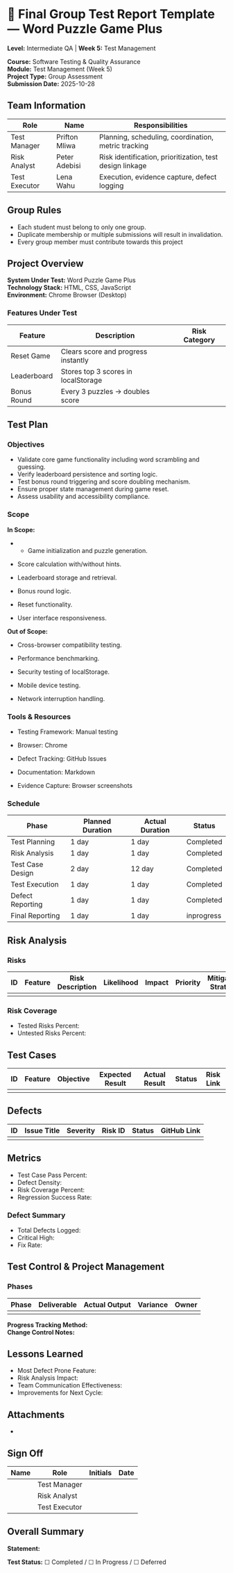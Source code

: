 # 🧪 Final Group Test Report Template — Word Puzzle Game Plus

**Level:** Intermediate QA | **Week 5:** Test Management

**Course:** Software Testing & Quality Assurance  
**Module:** Test Management (Week 5)  
**Project Type:** Group Assessment  
**Submission Date:** 2025-10-28

## Team Information

| Role | Name | Responsibilities |
|------|------|------------------|
| Test Manager | Prifton Mliwa | Planning, scheduling, coordination, metric tracking |
| Risk Analyst |Peter Adebisi | Risk identification, prioritization, test design linkage |
| Test Executor | Lena Wahu | Execution, evidence capture, defect logging |

## Group Rules

- Each student must belong to only one group.
- Duplicate membership or multiple submissions will result in invalidation.
- Every group member must contribute towards this project

## Project Overview

**System Under Test:** Word Puzzle Game Plus  
**Technology Stack:** HTML, CSS, JavaScript  
**Environment:** Chrome Browser (Desktop)

### Features Under Test

| Feature | Description | Risk Category |
|---------|-------------|---------------|
| Reset Game | Clears score and progress instantly | |
| Leaderboard | Stores top 3 scores in localStorage | |
| Bonus Round | Every 3 puzzles → doubles score | |

## Test Plan

### Objectives

- Validate core game functionality including word scrambling and guessing.
- Verify leaderboard persistence and sorting logic.
- Test bonus round triggering and score doubling mechanism.
- Ensure proper state management during game reset.
- Assess usability and accessibility compliance.

### Scope

**In Scope:**
- - Game initialization and puzzle generation.

- Score calculation with/without hints.

- Leaderboard storage and retrieval.

- Bonus round logic.

- Reset functionality.

- User interface responsiveness.


**Out of Scope:**
- Cross-browser compatibility testing.

- Performance benchmarking.

- Security testing of localStorage.

- Mobile device testing.

- Network interruption handling.

### Tools & Resources
- Testing Framework: Manual testing

- Browser: Chrome 

- Defect Tracking: GitHub Issues

- Documentation: Markdown

- Evidence Capture: Browser screenshots


### Schedule

| Phase | Planned Duration | Actual Duration | Status |
|-------|------------------|-----------------|--------|
|Test Planning | 1 day | 1 day | Completed|
|  Risk Analysis| 1 day | 1 day| Completed |
| Test Case Design |  2 day | 12  day |  Completed|
|  Test Execution | 1 day  | 1 day  | Completed |
| Defect Reporting |1 day |  1 day | Completed | 
|  Final Reporting	| 1 day | 1 day  | inprogress | 


## Risk Analysis

### Risks

| ID | Feature | Risk Description | Likelihood | Impact | Priority | Mitigation Strategy |
|----|---------|------------------|------------|--------|----------|---------------------|
| | | | | | | |

### Risk Coverage

- Tested Risks Percent: 
- Untested Risks Percent: 

## Test Cases

| ID | Feature | Objective | Expected Result | Actual Result | Status | Risk Link |
|----|---------|-----------|----------------|---------------|--------|-----------|
| | | | | | | |

## Defects

| ID | Issue Title | Severity | Risk ID | Status | GitHub Link |
|----|-------------|----------|---------|--------|-------------|
| | | | | | |

## Metrics

- Test Case Pass Percent: 
- Defect Density: 
- Risk Coverage Percent: 
- Regression Success Rate: 

### Defect Summary

- Total Defects Logged: 
- Critical High: 
- Fix Rate: 

## Test Control & Project Management

### Phases

| Phase | Deliverable | Actual Output | Variance | Owner |
|-------|-------------|---------------|----------|-------|
| | | | | |

**Progress Tracking Method:**  
**Change Control Notes:**

## Lessons Learned

- Most Defect Prone Feature: 
- Risk Analysis Impact: 
- Team Communication Effectiveness: 
- Improvements for Next Cycle: 

## Attachments

- 

## Sign Off

| Name | Role | Initials | Date |
|------|------|-----------|------|
| | Test Manager | | |
| | Risk Analyst | | |
| | Test Executor | | |

## Overall Summary

**Statement:** 

**Test Status:** ☐ Completed / ☐ In Progress / ☐ Deferred
